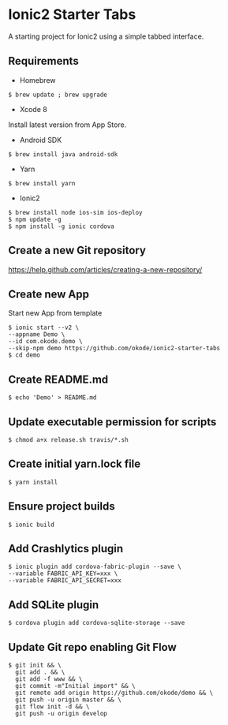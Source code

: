 Ionic2 Starter Tabs
===================

A starting project for Ionic2 using a simple tabbed interface.

Requirements
------------

* Homebrew

```
$ brew update ; brew upgrade
```

* Xcode 8

Install latest version from App Store.

* Android SDK

```
$ brew install java android-sdk
```

* Yarn

```
$ brew install yarn
```

* Ionic2

```
$ brew install node ios-sim ios-deploy
$ npm update -g
$ npm install -g ionic cordova
```

Create a new Git repository
---------------------------

https://help.github.com/articles/creating-a-new-repository/

Create new App
--------------

Start new App from template

```
$ ionic start --v2 \
--appname Demo \
--id com.okode.demo \
--skip-npm demo https://github.com/okode/ionic2-starter-tabs
$ cd demo
```

Create README.md
----------------

```
$ echo 'Demo' > README.md
```

Update executable permission for scripts
----------------------------------------

```
$ chmod a+x release.sh travis/*.sh
```

Create initial yarn.lock file
-----------------------------

```
$ yarn install
```

Ensure project builds
---------------------

```
$ ionic build
```

Add Crashlytics plugin
----------------------

```
$ ionic plugin add cordova-fabric-plugin --save \
--variable FABRIC_API_KEY=xxx \
--variable FABRIC_API_SECRET=xxx
```

Add SQLite plugin
-----------------

```
$ cordova plugin add cordova-sqlite-storage --save
```

Update Git repo enabling Git Flow
---------------------------------

```
$ git init && \
  git add . && \
  git add -f www && \
  git commit -m"Initial import" && \
  git remote add origin https://github.com/okode/demo && \
  git push -u origin master && \
  git flow init -d && \
  git push -u origin develop
```
